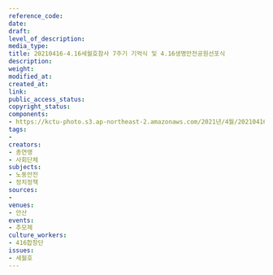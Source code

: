 ```yaml
---
reference_code: 
date: 
draft: 
level_of_description: 
media_type: 
title: 20210416-4.16세월호참사 7주기 기억식 및 4.16생명안전공원선포식
description: 
weight: 
modified_at: 
created_at: 
link: 
public_access_status: 
copyright_status: 
components:
- https://kctu-photo.s3.ap-northeast-2.amazonaws.com/2021년/4월/20210416-4.16세월호참사+7주기+기억식+및+4.16생명안전공원선포식/_1DX0021.jpg
tags:
- 
creators:
- 총연맹
- 사회단체
subjects:
- 노동안전
- 정치정책
sources:
- 
venues:
- 안산
events:
- 추모제
culture_workers:
- 416합창단
issues:
- 세월호
---
```

